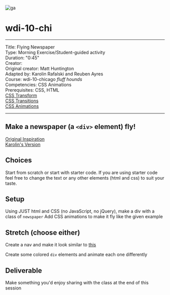 ![ga](http://mobbook.generalassemb.ly/ga_cog.png)

# wdi-10-chi

---

Title: Flying Newspaper<br>
Type: Morning Exercise/Student-guided activity <br>
Duration: "0:45"<br>
Creator:<br>
    Original creator: Matt Huntington<br>
    Adapted by: Karolin Rafalski and Reuben Ayres<br>
    Course: wdi-10-chicago _fluff hounds_<br>
Competencies: CSS Animations<br>
Prerequisites: CSS, HTML <br>
[CSS Transform](https://youtu.be/Gu-HBBZLyjg?list=PLdnONIhPScST0Vy4LrIZiYKpFNoxgyH7J)<br>
[CSS Transitions](https://youtu.be/Xu3SrQhtBqw?list=PLdnONIhPScST0Vy4LrIZiYKpFNoxgyH7J)<br>
[CSS Animations](https://youtu.be/9RfHG3K8U_Q?list=PLdnONIhPScST0Vy4LrIZiYKpFNoxgyH7J)<br>

---


## Make a newspaper (a `<div>` element) fly!

[Original Inspiration](https://www.youtube.com/watch?v=GaiZIulY4EU)
<br>
[Karolin's Version](https://youtu.be/V6RqAjbjnU0)


## Choices
Start from scratch or start with starter code. If you are using starter code feel free to change the text or any other elements (html and css) to suit your taste.


## Setup
Using JUST html and CSS (no JavaScript, no jQuery), make a div with a class of `newspaper`
Add CSS animations to make it fly like the given example

## Stretch (choose either)
Create a nav and make it look similar to [this](http://www.hugeinc.com/)

Create some colored `div` elements and animate each one differently

## Deliverable
Make something you'd enjoy sharing with the class at the end of this session
